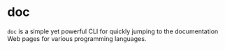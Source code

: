 doc
===

`doc` is a simple yet powerful CLI for quickly jumping to the documentation
Web pages for various programming languages.

